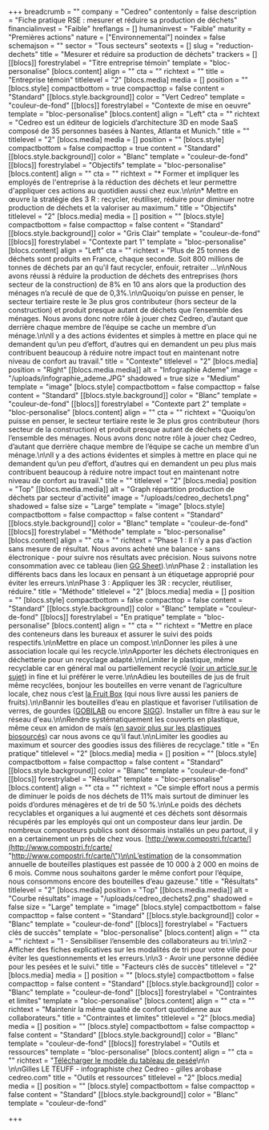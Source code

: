 +++
breadcrumb = ""
company = "Cedreo"
contentonly = false
description = "Fiche pratique RSE : mesurer et réduire sa production de déchets"
financialinvest = "Faible"
hreflangs = []
humaninvest = "Faible"
maturity = "Premières actions"
nature = ["Environnemental"]
noindex = false
schemajson = ""
sector = "Tous secteurs"
seotexts = []
slug = "reduction-dechets"
title = "Mesurer et réduire sa production de déchets"
trackers = []
[[blocs]]
forestrylabel = "Titre entreprise témoin"
template = "bloc-personalise"
[blocs.content]
align = ""
cta = ""
richtext = ""
title = "Entreprise témoin"
titlelevel = "2"
[blocs.media]
media = []
position = ""
[blocs.style]
compactbottom = true
compacttop = false
content = "Standard"
[[blocs.style.background]]
color = "Vert Cedreo"
template = "couleur-de-fond"
[[blocs]]
forestrylabel = "Contexte de mise en oeuvre"
template = "bloc-personalise"
[blocs.content]
align = "Left"
cta = ""
richtext = "Cedreo est un éditeur de logiciels d’architecture 3D en mode SaaS composé de 35 personnes basées à Nantes, Atlanta et Munich."
title = ""
titlelevel = "2"
[blocs.media]
media = []
position = ""
[blocs.style]
compactbottom = false
compacttop = true
content = "Standard"
[[blocs.style.background]]
color = "Blanc"
template = "couleur-de-fond"
[[blocs]]
forestrylabel = "Objectifs"
template = "bloc-personalise"
[blocs.content]
align = ""
cta = ""
richtext = "* Former et impliquer les employés de l'entreprise à la réduction des déchets et leur permettre d'appliquer ces actions au quotidien aussi chez eux.\n\n\n* Mettre en œuvre la stratégie des 3 R : recycler, réutiliser, réduire pour diminuer notre production de déchets et la valoriser au maximum."
title = "Objectifs"
titlelevel = "2"
[blocs.media]
media = []
position = ""
[blocs.style]
compactbottom = false
compacttop = false
content = "Standard"
[[blocs.style.background]]
color = "Gris Clair"
template = "couleur-de-fond"
[[blocs]]
forestrylabel = "Contexte part 1"
template = "bloc-personalise"
[blocs.content]
align = "Left"
cta = ""
richtext = "Plus de 25 tonnes de déchets sont produits en France, chaque seconde. Soit 800 millions de tonnes de déchets par an qu'il faut recycler, enfouir, retraiter …\n\nNous avons réussi à réduire la production de déchets des entreprises (hors secteur de la construction) de 8% en 10 ans alors que la production des ménages n’a reculé de que de 0,3%.\n\nQuoiqu’on puisse en penser, le secteur tertiaire reste le 3e plus gros contributeur (hors secteur de la construction) et produit presque autant de déchets que l’ensemble des ménages. Nous avons donc notre rôle à jouer chez Cedreo, d’autant que derrière chaque membre de l’équipe se cache un membre d’un ménage.\n\nIl y a des actions évidentes et simples à mettre en place qui ne demandent qu’un peu d’effort, d’autres qui en demandent un peu plus mais contribuent beaucoup à réduire notre impact tout en maintenant notre niveau de confort au travail."
title = "Contexte"
titlelevel = "2"
[blocs.media]
position = "Right"
[[blocs.media.media]]
alt = "Infographie Ademe"
image = "/uploads/infographie_ademe.JPG"
shadowed = true
size = "Medium"
template = "image"
[blocs.style]
compactbottom = false
compacttop = false
content = "Standard"
[[blocs.style.background]]
color = "Blanc"
template = "couleur-de-fond"
[[blocs]]
forestrylabel = "Contexte part 2"
template = "bloc-personalise"
[blocs.content]
align = ""
cta = ""
richtext = "Quoiqu’on puisse en penser, le secteur tertiaire reste le 3e plus gros contributeur (hors secteur de la construction) et produit presque autant de déchets que l’ensemble des ménages. Nous avons donc notre rôle à jouer chez Cedreo, d’autant que derrière chaque membre de l’équipe se cache un membre d’un ménage.\n\nIl y a des actions évidentes et simples à mettre en place qui ne demandent qu’un peu d’effort, d’autres qui en demandent un peu plus mais contribuent beaucoup à réduire notre impact tout en maintenant notre niveau de confort au travail."
title = ""
titlelevel = "2"
[blocs.media]
position = "Top"
[[blocs.media.media]]
alt = "Graph répartition production de déchets par secteur d'activité"
image = "/uploads/cedreo_dechets1.png"
shadowed = false
size = "Large"
template = "image"
[blocs.style]
compactbottom = false
compacttop = false
content = "Standard"
[[blocs.style.background]]
color = "Blanc"
template = "couleur-de-fond"
[[blocs]]
forestrylabel = "Méthode"
template = "bloc-personalise"
[blocs.content]
align = ""
cta = ""
richtext = "Phase 1 : Il n’y a pas d’action sans mesure de résultat. Nous avons acheté une balance - sans électronique - pour suivre nos résultats avec précision. Nous suivons notre consommation avec ce tableau (lien [GG Sheet](https://docs.google.com/spreadsheets/d/1-Qr56qIAM2yJt4KZO3v7_R34EBqjKeomNlRb4xLMeXU/edit?usp=sharing)).\n\nPhase 2 : installation les différents bacs dans les locaux en pensant à un étiquetage approprié pour éviter les erreurs.\n\nPhase 3 : Appliquer les 3R : recycler, réutiliser, réduire."
title = "Méthode"
titlelevel = "2"
[blocs.media]
media = []
position = ""
[blocs.style]
compactbottom = false
compacttop = false
content = "Standard"
[[blocs.style.background]]
color = "Blanc"
template = "couleur-de-fond"
[[blocs]]
forestrylabel = "En pratique"
template = "bloc-personalise"
[blocs.content]
align = ""
cta = ""
richtext = "Mettre en place des conteneurs dans les bureaux et assurer le suivi des poids respectifs.\n\nMettre en place un compost.\n\nDonner les piles à une association locale qui les recycle.\n\nApporter les déchets électroniques en déchetterie pour un recyclage adapté.\n\nLimiter le plastique, même recyclable car en général mal ou partiellement recyclé ([voir un article sur le sujet](https://www.theguardian.com/environment/2019/aug/17/plastic-recycling-myth-what-really-happens-your-rubbish)) in fine et lui préférer le verre.\n\nAdieu les bouteilles de jus de fruit même recyclées, bonjour les bouteilles en verre venant de l’agriculture locale, chez nous c’est [la Fruit Box](https://www.lafruitbox.fr/pages/Accueil.php) (qui nous livre aussi les paniers de fruits).\n\nBannir les bouteilles d’eau en plastique et favoriser l’utilisation de verres, de gourdes ([GOBILAB](https://www.gobilab.com/) ou encore [SIGG](https://www.sigg.fr/)). Installer un filtre à eau sur le réseau d'eau.\n\nRendre systématiquement les couverts en plastique, même ceux en amidon de maïs ([en savoir plus sur les plastiques biosourcés](https://www.nationalgeographic.com/environment/2018/11/are-bioplastics-made-from-plants-better-for-environment-ocean-plastic/)) car nous avons ce qu’il faut.\n\nLimiter les goodies au maximum et sourcer des goodies issus des filières de recyclage."
title = "En pratique"
titlelevel = "2"
[blocs.media]
media = []
position = ""
[blocs.style]
compactbottom = false
compacttop = false
content = "Standard"
[[blocs.style.background]]
color = "Blanc"
template = "couleur-de-fond"
[[blocs]]
forestrylabel = "Résultat"
template = "bloc-personalise"
[blocs.content]
align = ""
cta = ""
richtext = "Ce simple effort nous a permis de diminuer le poids de nos déchets de 11% mais surtout de diminuer les poids d’ordures ménagères et de tri de 50 %.\n\nLe poids des déchets recyclables et organiques a lui augmenté et ces déchets sont désormais récupérés par les employés qui ont un composteur dans leur jardin. De nombreux composteurs publics sont désormais installés un peu partout, il y en a certainement un près de chez vous. [http://www.compostri.fr/carte/](http://www.compostri.fr/carte/ \"http://www.compostri.fr/carte/\")\n\nL’estimation de la consommation annuelle de bouteilles plastiques est passée de 10 000 à 2 000 en moins de 6 mois. Comme nous souhaitons garder le même confort pour l’équipe, nous consommons encore des bouteilles d’eau gazeuse."
title = "Résultats"
titlelevel = "2"
[blocs.media]
position = "Top"
[[blocs.media.media]]
alt = "Courbe résultats"
image = "/uploads/cedreo_dechets2.png"
shadowed = false
size = "Large"
template = "image"
[blocs.style]
compactbottom = false
compacttop = false
content = "Standard"
[[blocs.style.background]]
color = "Blanc"
template = "couleur-de-fond"
[[blocs]]
forestrylabel = "Factuers clés de succès"
template = "bloc-personalise"
[blocs.content]
align = ""
cta = ""
richtext = "1 - Sensibiliser l’ensemble des collaborateurs au tri.\n\n2 - Afficher des fiches explicatives sur les modalités de tri pour votre ville pour éviter les questionnements et les erreurs.\n\n3 - Avoir une personne dédiée pour les pesées et le suivi."
title = "Facteurs clés de succès"
titlelevel = "2"
[blocs.media]
media = []
position = ""
[blocs.style]
compactbottom = false
compacttop = false
content = "Standard"
[[blocs.style.background]]
color = "Blanc"
template = "couleur-de-fond"
[[blocs]]
forestrylabel = "Contraintes et limites"
template = "bloc-personalise"
[blocs.content]
align = ""
cta = ""
richtext = "Maintenir la même qualité de confort quotidienne aux collaborateurs."
title = "Contraintes et limites"
titlelevel = "2"
[blocs.media]
media = []
position = ""
[blocs.style]
compactbottom = false
compacttop = false
content = "Standard"
[[blocs.style.background]]
color = "Blanc"
template = "couleur-de-fond"
[[blocs]]
forestrylabel = "Outils et ressources"
template = "bloc-personalise"
[blocs.content]
align = ""
cta = ""
richtext = "[Télécharger le modèle du tableau de pesée](https://docs.google.com/spreadsheets/d/1-Qr56qIAM2yJt4KZO3v7_R34EBqjKeomNlRb4xLMeXU/edit?usp=sharing)\n\n<br>\n\nGilles LE TEUFF - infographiste chez Cedreo - gilles arobase cedreo.com"
title = "Outils et ressources"
titlelevel = "2"
[blocs.media]
media = []
position = ""
[blocs.style]
compactbottom = false
compacttop = false
content = "Standard"
[[blocs.style.background]]
color = "Blanc"
template = "couleur-de-fond"

+++
